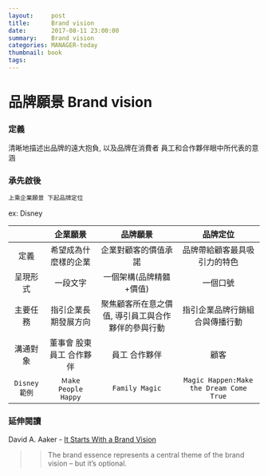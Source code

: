 ```yaml
---
layout:     post
title:      Brand vision 
date:       2017-08-11 23:00:00
summary:    Brand vision
categories: MANAGER-today 
thumbnail: book
tags:
---
```


# 品牌願景 Brand vision

### 定義 
清晰地描述出品牌的遠大抱負, 以及品牌在消費者 員工和合作夥伴眼中所代表的意涵

### 承先啟後 
```bash
上乘企業願景 下起品牌定位
```
ex: Disney

| | 企業願景 | 品牌願景 | 品牌定位 |
|:---:|:------:|:------:|:------:|
|定義|希望成為什麼樣的企業|企業對顧客的價值承諾|品牌帶給顧客最具吸引力的特色|
|呈現形式|一段文字|一個架構(品牌精髓+價值)|一個口號|
|主要任務|指引企業長期發展方向|聚焦顧客所在意之價值, 導引員工與合作夥伴的參與行動|指引企業品牌行銷組合與傳播行動|
|溝通對象|董事會 股東 員工 合作夥伴|員工 合作夥伴|顧客|
|`Disney範例`|`Ｍake People Happy`|`Family Magic`|`Magic Happen:Make the Dream Come True`|


### 延伸閱讀 
David A. Aaker - [It Starts With a Brand Vision](https://www.prophet.com/thinking/2014/03/185-it-starts-with-a-brand-vision/) 
>>The brand essence represents a central theme of the brand vision – but it’s optional.



